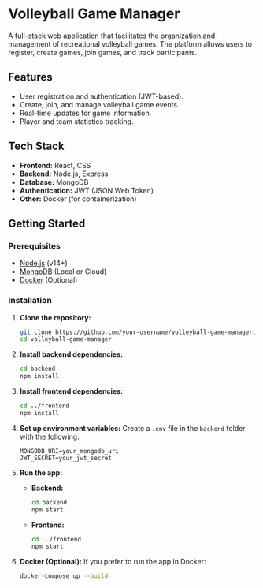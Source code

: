 # Volleyball Game Manager

A full-stack web application that facilitates the organization and management of recreational volleyball games. The platform allows users to register, create games, join games, and track participants.

## Features
- User registration and authentication (JWT-based).
- Create, join, and manage volleyball game events.
- Real-time updates for game information.
- Player and team statistics tracking.

## Tech Stack
- **Frontend:** React, CSS
- **Backend:** Node.js, Express
- **Database:** MongoDB
- **Authentication:** JWT (JSON Web Token)
- **Other:** Docker (for containerization)

## Getting Started

### Prerequisites
- [Node.js](https://nodejs.org/) (v14+)
- [MongoDB](https://www.mongodb.com/) (Local or Cloud)
- [Docker](https://www.docker.com/) (Optional)

### Installation
1. **Clone the repository:**
    ```bash
    git clone https://github.com/your-username/volleyball-game-manager.git
    cd volleyball-game-manager
    ```

2. **Install backend dependencies:**
    ```bash
    cd backend
    npm install
    ```

3. **Install frontend dependencies:**
    ```bash
    cd ../frontend
    npm install
    ```

4. **Set up environment variables:**
    Create a `.env` file in the `backend` folder with the following:
    ```
    MONGODB_URI=your_mongodb_uri
    JWT_SECRET=your_jwt_secret
    ```

5. **Run the app:**
   - **Backend:**
        ```bash
        cd backend
        npm start
        ```
   - **Frontend:**
        ```bash
        cd ../frontend
        npm start
        ```

6. **Docker (Optional):**
   If you prefer to run the app in Docker:
   ```bash
   docker-compose up --build
